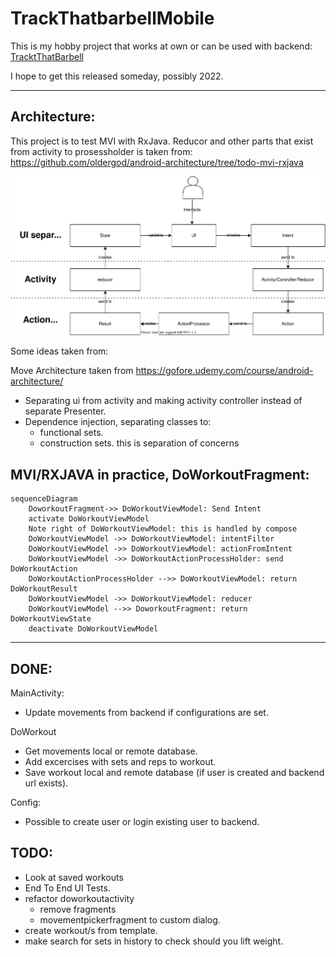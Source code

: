 # TrackThatbarbellMobile

This is my hobby project that works at own or can be used with backend: [TracktThatBarbell](https://github.com/Aaltis/TTB)

I hope to get this released someday, possibly 2022.

---

## Architecture:

This project is to test MVI with RxJava.
Reducor and other parts that exist from activity to prosessholder is taken from:
https://github.com/oldergod/android-architecture/tree/todo-mvi-rxjava

![MVI With RxJava Idea](/images/MVP_basics.svg)


Some ideas taken from:

Move Architecture taken from 
https://gofore.udemy.com/course/android-architecture/
- Separating ui from activity and making activity controller instead of separate Presenter.
- Dependence injection, separating classes to:
	- functional sets.
	- construction sets.
	this is separation of concerns


## MVI/RXJAVA in practice, DoWorkoutFragment:

```mermaid
sequenceDiagram
    DoworkoutFragment->> DoWorkoutViewModel: Send Intent
	activate DoWorkoutViewModel
	Note right of DoWorkoutViewModel: this is handled by compose 
	DoWorkoutViewModel ->> DoWorkoutViewModel: intentFilter
	DoWorkoutViewModel ->> DoWorkoutViewModel: actionFromIntent
	DoWorkoutViewModel ->> DoWorkoutActionProcessHolder: send DoWorkoutAction 
	DoWorkoutActionProcessHolder -->> DoWorkoutViewModel: return DoWorkoutResult 
	DoWorkoutViewModel ->> DoWorkoutViewModel: reducer
 	DoWorkoutViewModel -->> DoworkoutFragment: return DoWorkoutViewState
 	deactivate DoWorkoutViewModel

```

---

## DONE:

MainActivity:
 - Update movements from backend if configurations are set.

DoWorkout
 - Get movements local or remote database.
 - Add excercises with sets and reps to workout.
 - Save workout local and remote database (if user is created and backend url exists).
 
 Config: 
 - Possible to create user or login existing user to backend.

## TODO:
 - Look at saved workouts
 - End To End UI Tests.
 - refactor doworkoutactivity
	- remove fragments
	- movementpickerfragment to custom dialog.
 - create workout/s from template.
 - make search for sets in history to check should you lift weight.